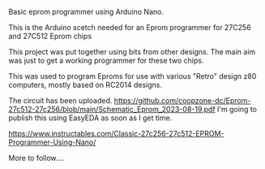 Basic eprom programmer using Arduino Nano.

This is the Arduino scetch needed for an Eprom programmer for 27C256 and 27C512 Eprom chips

This project was put together using bits from other designs. The main aim was just to
get a working programmer for these two chips.

This was used to program Eproms for use with various "Retro" design z80 computers,
mostly based on RC2014 designs.

The circuit has been uploaded. https://github.com/coopzone-dc/Eprom-27c512-27c256/blob/main/Schematic_Eprom_2023-08-19.pdf
I'm going to publish this using EasyEDA as soon as I get time.

https://www.instructables.com/Classic-27c256-27c512-EPROM-Programmer-Using-Nano/

More to follow....


